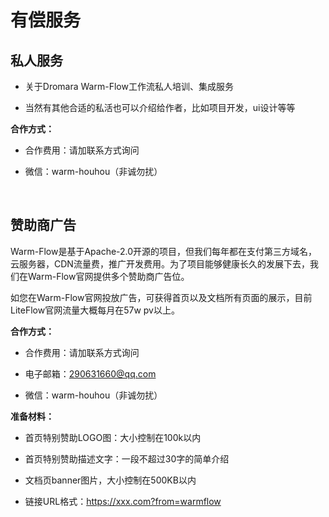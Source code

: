# 有偿服务
<!-- @include: ../other/betweengg.md -->


## 私人服务

- 关于Dromara Warm-Flow工作流私人<span class="red-bg">培训、集成服务</span>

- 当然有其他合适的<span class="red-bg">私活</span>也可以介绍给作者，比如<span class="red-bg">项目开发，ui设计</span>等等

**合作方式：**

- 合作费用：请加联系方式询问

- 微信：<span class="red-bg">warm-houhou</span>（非诚勿扰）

<br>

## 赞助商广告

<span class="red-bg">Warm-Flow</span>是基于Apache-2.0开源的项目，但我们每年都在支付第三方域名，云服务器，CDN流量费，推广开发费用。为了项目能够健康长久的发展下去，我们在<span class="red-bg">Warm-Flow</span>官网提供多个赞助商广告位。

如您在<span class="red-bg">Warm-Flow</span>官网投放广告，可获得首页以及文档所有页面的展示，目前LiteFlow官网流量大概每月在<span class="red-bg">57w pv</span>以上。

**合作方式：**

- 合作费用：请加联系方式询问

- 电子邮箱：290631660@qq.com

- 微信：<span class="red-bg">warm-houhou</span>（非诚勿扰）

**准备材料：**

- 首页特别赞助LOGO图：大小控制在<span class="red-bg">100k</span>以内

- 首页特别赞助描述文字：一段不超过<span class="red-bg">30字</span>的简单介绍

- 文档页banner图片，大小控制在<span class="red-bg">500KB</span>以内

- 链接URL格式：<span class="red-bg">https://xxx.com?from=warmflow</span>

